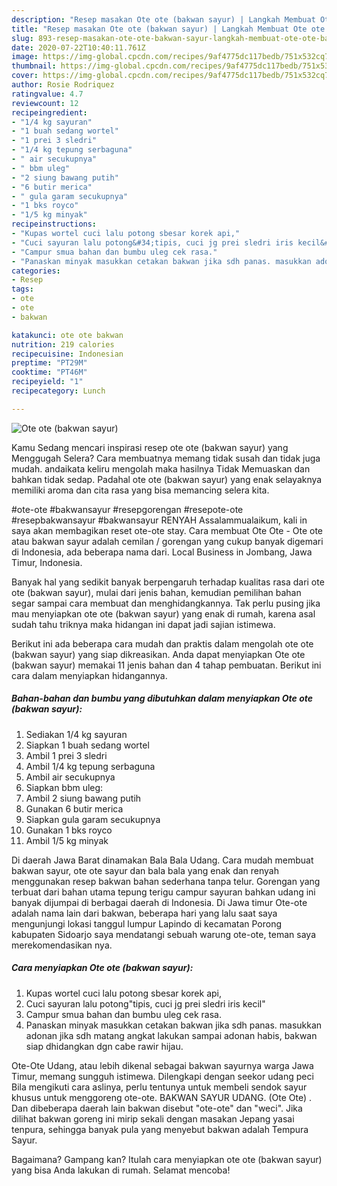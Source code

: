 ```yaml
---
description: "Resep masakan Ote ote (bakwan sayur) | Langkah Membuat Ote ote (bakwan sayur) Yang Bikin Ngiler"
title: "Resep masakan Ote ote (bakwan sayur) | Langkah Membuat Ote ote (bakwan sayur) Yang Bikin Ngiler"
slug: 893-resep-masakan-ote-ote-bakwan-sayur-langkah-membuat-ote-ote-bakwan-sayur-yang-bikin-ngiler
date: 2020-07-22T10:40:11.761Z
image: https://img-global.cpcdn.com/recipes/9af4775dc117bedb/751x532cq70/ote-ote-bakwan-sayur-foto-resep-utama.jpg
thumbnail: https://img-global.cpcdn.com/recipes/9af4775dc117bedb/751x532cq70/ote-ote-bakwan-sayur-foto-resep-utama.jpg
cover: https://img-global.cpcdn.com/recipes/9af4775dc117bedb/751x532cq70/ote-ote-bakwan-sayur-foto-resep-utama.jpg
author: Rosie Rodriquez
ratingvalue: 4.7
reviewcount: 12
recipeingredient:
- "1/4 kg sayuran"
- "1 buah sedang wortel"
- "1 prei 3 sledri"
- "1/4 kg tepung serbaguna"
- " air secukupnya"
- " bbm uleg"
- "2 siung bawang putih"
- "6 butir merica"
- " gula garam secukupnya"
- "1 bks royco"
- "1/5 kg minyak"
recipeinstructions:
- "Kupas wortel cuci lalu potong sbesar korek api,"
- "Cuci sayuran lalu potong&#34;tipis, cuci jg prei sledri iris kecil&#34;"
- "Campur smua bahan dan bumbu uleg cek rasa."
- "Panaskan minyak masukkan cetakan bakwan jika sdh panas. masukkan adonan jika sdh matang angkat lakukan sampai adonan habis, bakwan siap dhidangkan dgn cabe rawir hijau."
categories:
- Resep
tags:
- ote
- ote
- bakwan

katakunci: ote ote bakwan 
nutrition: 219 calories
recipecuisine: Indonesian
preptime: "PT29M"
cooktime: "PT46M"
recipeyield: "1"
recipecategory: Lunch

---
```



![Ote ote (bakwan sayur)](https://img-global.cpcdn.com/recipes/9af4775dc117bedb/751x532cq70/ote-ote-bakwan-sayur-foto-resep-utama.jpg)

Kamu Sedang mencari inspirasi resep ote ote (bakwan sayur) yang Menggugah Selera? Cara membuatnya memang tidak susah dan tidak juga mudah. andaikata keliru mengolah maka hasilnya Tidak Memuaskan dan bahkan tidak sedap. Padahal ote ote (bakwan sayur) yang enak selayaknya memiliki aroma dan cita rasa yang bisa memancing selera kita.

#ote-ote #bakwansayur #resepgorengan #resepote-ote #resepbakwansayur #bakwansayur RENYAH Assalammualaikum, kali in saya akan membagikan reset ote-ote stay. Cara membuat Ote Ote - Ote ote atau bakwan sayur adalah cemilan / gorengan yang cukup banyak digemari di Indonesia, ada beberapa nama dari. Local Business in Jombang, Jawa Timur, Indonesia.

Banyak hal yang sedikit banyak berpengaruh terhadap kualitas rasa dari ote ote (bakwan sayur), mulai dari jenis bahan, kemudian pemilihan bahan segar sampai cara membuat dan menghidangkannya. Tak perlu pusing jika mau menyiapkan ote ote (bakwan sayur) yang enak di rumah, karena asal sudah tahu triknya maka hidangan ini dapat jadi sajian istimewa.


Berikut ini ada beberapa cara mudah dan praktis dalam mengolah ote ote (bakwan sayur) yang siap dikreasikan. Anda dapat menyiapkan Ote ote (bakwan sayur) memakai 11 jenis bahan dan 4 tahap pembuatan. Berikut ini cara dalam menyiapkan hidangannya.

<!--inarticleads1-->

##### Bahan-bahan dan bumbu yang dibutuhkan dalam menyiapkan Ote ote (bakwan sayur):

1. Sediakan 1/4 kg sayuran
1. Siapkan 1 buah sedang wortel
1. Ambil 1 prei 3 sledri
1. Ambil 1/4 kg tepung serbaguna
1. Ambil  air secukupnya
1. Siapkan  bbm uleg:
1. Ambil 2 siung bawang putih
1. Gunakan 6 butir merica
1. Siapkan  gula garam secukupnya
1. Gunakan 1 bks royco
1. Ambil 1/5 kg minyak


Di daerah Jawa Barat dinamakan Bala Bala Udang. Cara mudah membuat bakwan sayur, ote ote sayur dan bala bala yang enak dan renyah menggunakan resep bakwan bahan sederhana tanpa telur. Gorengan yang terbuat dari bahan utama tepung terigu campur sayuran bahkan udang ini banyak dijumpai di berbagai daerah di Indonesia. Di Jawa timur Ote-ote adalah nama lain dari bakwan, beberapa hari yang lalu saat saya mengunjungi lokasi tanggul lumpur Lapindo di kecamatan Porong kabupaten Sidoarjo saya mendatangi sebuah warung ote-ote, teman saya merekomendasikan nya. 

<!--inarticleads2-->

##### Cara menyiapkan Ote ote (bakwan sayur):

1. Kupas wortel cuci lalu potong sbesar korek api,
1. Cuci sayuran lalu potong&#34;tipis, cuci jg prei sledri iris kecil&#34;
1. Campur smua bahan dan bumbu uleg cek rasa.
1. Panaskan minyak masukkan cetakan bakwan jika sdh panas. masukkan adonan jika sdh matang angkat lakukan sampai adonan habis, bakwan siap dhidangkan dgn cabe rawir hijau.


Ote-Ote Udang, atau lebih dikenal sebagai bakwan sayurnya warga Jawa Timur, memang sungguh istimewa. Dilengkapi dengan seekor udang peci Bila mengikuti cara aslinya, perlu tentunya untuk membeli sendok sayur khusus untuk menggoreng ote-ote. BAKWAN SAYUR UDANG. (Ote Ote) . Dan dibeberapa daerah lain bakwan disebut &#34;ote-ote&#34; dan &#34;weci&#34;. Jika dilihat bakwan goreng ini mirip sekali dengan masakan Jepang yasai tenpura, sehingga banyak pula yang menyebut bakwan adalah Tempura Sayur. 

Bagaimana? Gampang kan? Itulah cara menyiapkan ote ote (bakwan sayur) yang bisa Anda lakukan di rumah. Selamat mencoba!
